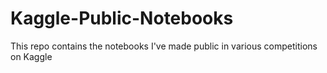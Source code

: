 # Kaggle-Public-Notebooks

This repo contains the notebooks I've made public in various competitions on Kaggle
